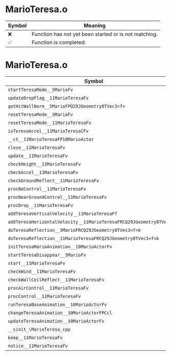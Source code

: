 # MarioTeresa.o
| Symbol | Meaning 
| ------------- | ------------- 
| :x: | Function has not yet been started or is not matching. 
| :white_check_mark: | Function is completed. 


# MarioTeresa.o
| Symbol | Decompiled? |
| ------------- | ------------- |
| `startTeresaMode__5MarioFv` | :x: |
| `updateDropFlag__11MarioTeresaFv` | :x: |
| `getHitWallNorm__5MarioFPQ29JGeometry8TVec3<f>` | :x: |
| `resetTeresaMode__5MarioFv` | :x: |
| `resetTeresaMode__11MarioTeresaFv` | :x: |
| `isTeresaAccel__11MarioTeresaCFv` | :x: |
| `__ct__11MarioTeresaFP10MarioActor` | :x: |
| `close__11MarioTeresaFv` | :x: |
| `update__11MarioTeresaFv` | :x: |
| `checkHeight__11MarioTeresaFv` | :x: |
| `checkAccel__11MarioTeresaFv` | :x: |
| `checkGroundReflect__11MarioTeresaFv` | :x: |
| `procNoControl__11MarioTeresaFv` | :x: |
| `procNearGroundControl__11MarioTeresaFv` | :x: |
| `procDrop__11MarioTeresaFv` | :x: |
| `addTeresaVerticalVelocity__11MarioTeresaFf` | :x: |
| `addTeresaHorizontalVelocity__11MarioTeresaFRCQ29JGeometry8TVec3<f>` | :x: |
| `doTeresaReflection__5MarioFRCQ29JGeometry8TVec3<f>b` | :x: |
| `doTeresaReflection__11MarioTeresaFRCQ29JGeometry8TVec3<f>b` | :x: |
| `initTeresaMarioAnimation__10MarioActorFv` | :x: |
| `startTeresaDisappear__5MarioFv` | :x: |
| `start__11MarioTeresaFv` | :x: |
| `checkWind__11MarioTeresaFv` | :x: |
| `checkWallCeilReflect__11MarioTeresaFv` | :x: |
| `procAirControl__11MarioTeresaFv` | :x: |
| `procControl__11MarioTeresaFv` | :x: |
| `runTeresaBaseAnimation__10MarioActorFv` | :x: |
| `changeTeresaAnimation__10MarioActorFPCcl` | :x: |
| `updateTeresaAnimation__10MarioActorFv` | :x: |
| `__sinit_\MarioTeresa_cpp` | :x: |
| `keep__11MarioTeresaFv` | :x: |
| `notice__11MarioTeresaFv` | :x: |
